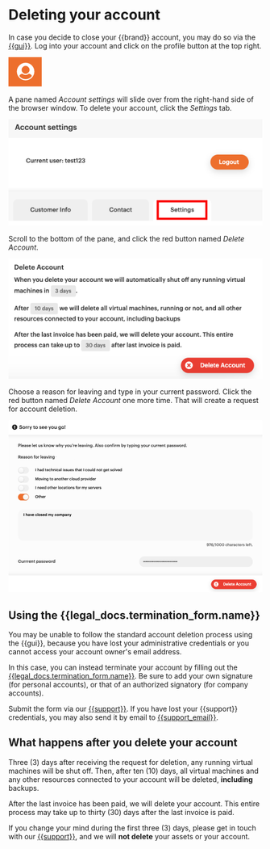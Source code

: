 # Deleting your account

In case you decide to close your {{brand}} account, you may do so via the [{{gui}}](https://{{gui_domain}}).
Log into your account and click on the profile button at the top right.

![Orange avatar person with white background.](assets/picture-profile.png)

A pane named _Account settings_ will slide over from the right-hand side of the browser window. To delete your account, click the _Settings_ tab.

![A Settings tab with a red box around it](assets/accountsettings.png)

Scroll to the bottom of the pane, and click the red button named _Delete Account_.

![Black text on white background with info what will happen when you click on the delete button](assets/delete-account.png)

Choose a reason for leaving and type in your current password. Click the red button named _Delete Account_ one more time. That will create a request for account deletion.

![Picture where you choose a option why you leave us. A field where you type your current password with a red delete button.](assets/reasonforleaving.png)


## Using the {{legal_docs.termination_form.name}}

You may be unable to follow the standard account deletion process using the {{gui}}, because you have lost your administrative credentials or you cannot access your account owner's email address.

In this case, you can instead terminate your account by filling out the [{{legal_docs.termination_form.name}}]({{legal_docs.termination_form.url}}).
Be sure to add your own signature (for personal accounts), or that of an authorized signatory (for company accounts).

Submit the form via our [{{support}}](https://{{support_domain}}/servicedesk).
If you have lost your {{support}} credentials, you may also send it by email to [{{support_email}}](mailto:{{support_email}}).


## What happens after you delete your account

Three (3) days after receiving the request for deletion, any running virtual machines will be shut off. Then, after ten (10) days, all virtual machines and any other resources connected to your account will be deleted, **including** backups.

After the last invoice has been paid, we will delete your account. This entire process may take up to thirty (30) days after the last invoice is paid.

If you change your mind during the first three (3) days, please get in touch with our [{{support}}](https://{{support_domain}}/servicedesk), and we will **not delete** your assets or your account.

